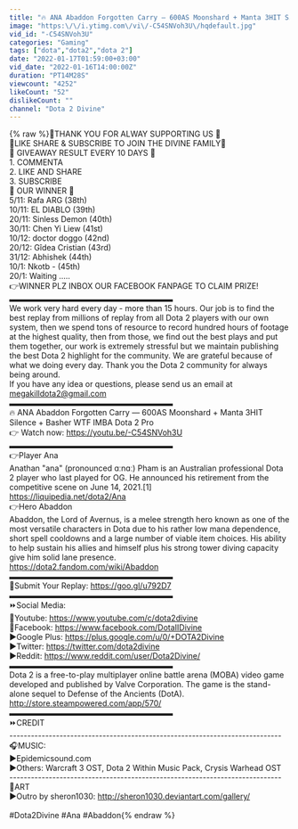 ```yaml
---
title: "🔥 ANA Abaddon Forgotten Carry — 600AS Moonshard + Manta 3HIT Silence + Basher WTF IMBA Dota 2 Pro"
image: "https:\/\/i.ytimg.com\/vi\/-C54SNVoh3U\/hqdefault.jpg"
vid_id: "-C54SNVoh3U"
categories: "Gaming"
tags: ["dota","dota2","dota 2"]
date: "2022-01-17T01:59:00+03:00"
vid_date: "2022-01-16T14:00:00Z"
duration: "PT14M28S"
viewcount: "4252"
likeCount: "52"
dislikeCount: ""
channel: "Dota 2 Divine"
---
```

{% raw %}💜THANK YOU FOR ALWAY SUPPORTING US 💜<br />💜LIKE SHARE &amp; SUBSCRIBE TO JOIN THE DIVINE FAMILY💜<br />💜 GIVEAWAY RESULT EVERY 10 DAYS 💜<br />1. COMMENTA<br />2. LIKE AND SHARE<br />3. SUBSCRIBE<br />💜 OUR WINNER 💜<br />5/11: Rafa ARG (38th)<br />10/11: EL DIABLO (39th)<br />20/11: Sinless Demon (40th)<br />30/11: Chen Yi Liew (41st)<br />10/12: doctor doggo (42nd)<br />20/12: Gîdea Cristian (43rd)<br />31/12: Abhishek (44th)<br />10/1: Nkotb - (45th)<br />20/1: Waiting .....<br />👉WINNER PLZ INBOX OUR FACEBOOK FANPAGE TO CLAIM PRIZE!<br />▬▬▬▬▬▬▬▬▬▬▬▬▬▬▬▬▬▬▬▬▬<br />We work very hard every day - more than 15 hours. Our job is to find the best replay from millions of replay from all Dota 2 players with our own system, then we spend tons of resource to record hundred hours of footage at the highest quality, then from those, we find out the best plays and put them together, our work is extremely stressful but we maintain publishing the best Dota 2 highlight for the community. We are grateful because of what we doing every day. Thank you the Dota 2 community for always being around.<br />If you have any idea or questions, please send us an email at megakilldota2@gmail.com<br />▬▬▬▬▬▬▬▬▬▬▬▬▬▬▬▬▬▬▬▬▬<br />🔥 ANA Abaddon Forgotten Carry — 600AS Moonshard + Manta 3HIT Silence + Basher WTF IMBA Dota 2 Pro<br />👉 Watch now: <a rel="nofollow" target="blank" href="https://youtu.be/-C54SNVoh3U">https://youtu.be/-C54SNVoh3U</a><br />▬▬▬▬▬▬▬▬▬▬▬▬▬▬▬▬▬▬▬▬▬<br />👉Player Ana<br />Anathan &quot;ana&quot; (pronounced ɑːnɑː) Pham is an Australian professional Dota 2 player who last played for OG. He announced his retirement from the competitive scene on June 14, 2021.[1]<br /><a rel="nofollow" target="blank" href="https://liquipedia.net/dota2/Ana">https://liquipedia.net/dota2/Ana</a><br />👉Hero Abaddon<br />Abaddon, the Lord of Avernus, is a melee strength hero known as one of the most versatile characters in Dota due to his rather low mana dependence, short spell cooldowns and a large number of viable item choices. His ability to help sustain his allies and himself plus his strong tower diving capacity give him solid lane presence. <br /><a rel="nofollow" target="blank" href="https://dota2.fandom.com/wiki/Abaddon">https://dota2.fandom.com/wiki/Abaddon</a><br />▬▬▬▬▬▬▬▬▬▬▬▬▬▬▬▬▬▬▬▬▬<br />💚Submit Your Replay: <a rel="nofollow" target="blank" href="https://goo.gl/u792D7">https://goo.gl/u792D7</a><br />▬▬▬▬▬▬▬▬▬▬▬▬▬▬▬▬▬▬▬▬▬<br />⏩Social Media:<br />🔸Youtube: <a rel="nofollow" target="blank" href="https://www.youtube.com/c/dota2divine">https://www.youtube.com/c/dota2divine</a><br />🔹Facebook: <a rel="nofollow" target="blank" href="https://www.facebook.com/DotaIIDivine">https://www.facebook.com/DotaIIDivine</a><br />►Google Plus: <a rel="nofollow" target="blank" href="https://plus.google.com/u/0/+DOTA2Divine">https://plus.google.com/u/0/+DOTA2Divine</a><br />►Twitter: <a rel="nofollow" target="blank" href="https://twitter.com/dota2divine">https://twitter.com/dota2divine</a><br />►Reddit: <a rel="nofollow" target="blank" href="https://www.reddit.com/user/Dota2Divine/">https://www.reddit.com/user/Dota2Divine/</a><br />▬▬▬▬▬▬▬▬▬▬▬▬▬▬▬▬▬▬▬▬▬<br />Dota 2 is a free-to-play multiplayer online battle arena (MOBA) video game developed and published by Valve Corporation. The game is the stand-alone sequel to Defense of the Ancients (DotA).<br /><a rel="nofollow" target="blank" href="http://store.steampowered.com/app/570/">http://store.steampowered.com/app/570/</a><br />▬▬▬▬▬▬▬▬▬▬▬▬▬▬▬▬▬▬▬▬▬<br />⏩CREDIT<br />----------------------------------------------------------------------------<br />🎧MUSIC:<br />►Epidemicsound.com<br />►Others: Warcraft 3 OST, Dota 2 Within Music Pack, Crysis Warhead OST<br />----------------------------------------------------------------------------<br />🌲ART<br />►Outro by sheron1030: <a rel="nofollow" target="blank" href="http://sheron1030.deviantart.com/gallery/">http://sheron1030.deviantart.com/gallery/</a><br /><br /> #Dota2Divine #Ana #Abaddon{% endraw %}
